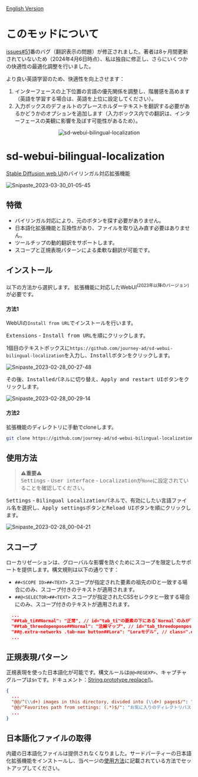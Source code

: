 [English Version](README.md)

# このモッドについて
[issues#51](https://github.com/journey-ad/sd-webui-bilingual-localization/issues/51)番のバグ（翻訳表示の問題）が修正されました。著者は8ヶ月間更新されていないため（2024年4月6日時点）、私は独自に修正し、さらにいくつかの快適性の最適化調整を行いました。

より良い英語学習のため、快適性を向上させます：
1. インターフェースの上下位置の言語の優先関係を調整し、階層感を高めます（英語を学習する場合は、英語を上位に設定してください）。
2. 入力ボックスのデフォルトのプレースホルダーテキストを翻訳する必要があるかどうかのオプションを追加します（入力ボックス内での翻訳は、インターフェースの美観に影響を及ぼす可能性があるため）。

<p align="center"><img src="https://count.getloli.com/get/@sd-webui-bilingual-localization.github" alt="sd-webui-bilingual-localization"></p>

# sd-webui-bilingual-localization
[Stable Diffusion web UI](https://github.com/AUTOMATIC1111/stable-diffusion-webui)のバイリンガル対応拡張機能

![Snipaste_2023-03-30_01-05-45](https://user-images.githubusercontent.com/16256221/228617304-3107244b-ce13-4b96-b665-1d13090d24a7.png)

## 特徴
- バイリンガル対応により、元のボタンを探す必要がありません。
- 日本語化拡張機能と互換性があり、ファイルを取り込み直す必要はありません。
- ツールチップの動的翻訳をサポートします。
- スコープと正規表現パターンによる柔軟な翻訳が可能です。

## インストール

以下の方法から選択します。
拡張機能に対応したWebUI<sup>(2023年以降のバージョン)</sup>が必要です。

#### 方法1

WebUIの`Install from URL`でインストールを行います。

<kbd>Extensions</kbd> - <kbd>Install from URL</kbd>を順にクリックします。

1個目のテキストボックスに`https://github.com/journey-ad/sd-webui-bilingual-localization`を入力し、<kbd>Install</kbd>ボタンをクリックします。

![Snipaste_2023-02-28_00-27-48](https://user-images.githubusercontent.com/16256221/221625310-a6ef0b4c-a1e0-46bb-be9c-6d88cd0ad684.png)

その後、<kbd>Installed</kbd>パネルに切り替え、<kbd>Apply and restart UI</kbd>ボタンをクリックします。

![Snipaste_2023-02-28_00-29-14](https://user-images.githubusercontent.com/16256221/221625345-9e656f25-89dd-4361-8ee5-f4ab39d18ca4.png)


#### 方法2

拡張機能のディレクトリに手動でcloneします。

```bash
git clone https://github.com/journey-ad/sd-webui-bilingual-localization extensions/sd-webui-bilingual-localization
```

## 使用方法

> **⚠️重要⚠️**  
> <kbd>Settings</kbd> - <kbd>User interface</kbd> - <kbd>Localization</kbd>が`None`に設定されていることを確認してください。

<kbd>Settings</kbd> - <kbd>Bilingual Localization</kbd>パネルで、有効にしたい言語ファイル名を選択し、<kbd>Apply settings</kbd>ボタンと<kbd>Reload UI</kbd>ボタンを順にクリックします。

![Snipaste_2023-02-28_00-04-21](https://user-images.githubusercontent.com/16256221/221625729-73519629-8c1f-4eb5-99db-a1d3f4b58a87.png)

## スコープ

ローカリゼーションは、グローバルな影響を防ぐためにスコープを限定したサポートを提供します。構文規則は以下の通りです：
- `##<SCOPE ID>##<TEXT>` スコープが指定された要素の祖先のIDと一致する場合にのみ、スコープ付きのテキストが適用されます。
- `##@<SELECTOR>##<TEXT>` スコープが指定されたCSSセレクタと一致する場合にのみ、スコープ付きのテキストが適用されます。

```json
  ...
  "##tab_ti##Normal": "正常", // id="tab_ti"の要素の下にある`Normal`のみが`正常`に変換されます
  "##tab_threedopenpose##Normal": "法線マップ", // id="tab_threedopenpose"の要素の下にある`Normal`のみが `法線マップ`に変換されます
  "##@.extra-networks .tab-nav button##Lora": "Loraモデル", // class=".extra-networks .tab-nav button"の要素の下にある`Lora`のみが`Loraモデル`に変換されます
  ...
```

## 正規表現パターン

正規表現を使った日本語化が可能です。構文ルールは`@@<REGEXP>`、キャプチャグループは`$n`です。ドキュメント：[String.prototype.replace()](https://developer.mozilla.org/docs/Web/JavaScript/Reference/Global_Objects/String/replace)。
```json
{
  ...
  "@@/^(\\d+) images in this directory, divided into (\\d+) pages$/": "このディレクトリには$1枚の画像、$2ページ",
  "@@/^Favorites path from settings: (.*)$/": "お気に入りのディレクトリパス：$1",
  ...
}
```

## 日本語化ファイルの取得

内蔵の日本語化ファイルは提供されなくなりました。サードパーティーの日本語化拡張機能をインストールし、当ページの[使用方法](#使用方法)に記載されている方法でセットアップしてください。